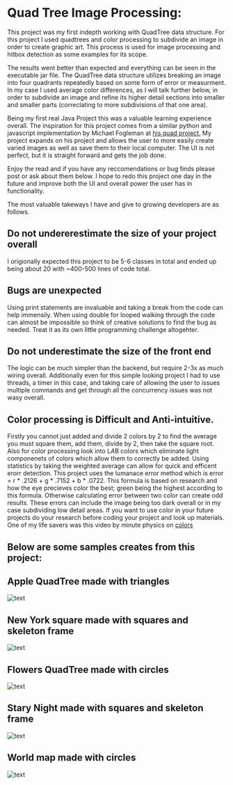 # Quad Tree Image Processing:

This project was my first indepth working with QuadTree data structure. For this project I used quadtrees and color processing to subdivide an image in order to create graphic art. This process is used for image processing and hitbox detection as some examples for its scope.


The results went better than expected and everything can be seen in the executable jar file. The QuadTree data structure utilizes breaking an image into four quadrants repeatedly based on some form of error or measurment. In my case I used average color differences, as I will talk further below, in order to subdivide an image and refine its higher detail sections into smaller and smaller parts (correclating to more subdivisions of that one area).


Being my first real Java Project this was a valuable learning experience overall. The inspiration for this project comes from a similar python and javascript implementation by Michael Fogleman at [his quad project.](https://github.com/fogleman/Quads) My project expands on his project and allows the user to more easily create varied images as well as save them to their local computer. The UI is not perfect, but it is straight forward and gets the job done.


Enjoy the read and if you have any reccomendations or bug finds please post or ask about them below. I hope to redo this project one day in the future and improve both the UI and overall power the user has in functionality.



The most valuable takeways I have and give to growing developers are as follows.
## Do not undererestimate the size of your project overall 
I origionally expected this project to be 5-6 classes in total and ended up being about 20 with ~400-500 lines of code total.
## Bugs are unexpected 
Using print statements are invaluable and taking a break from the code can help immensily. When using double for looped walking through the code can almost be impossible so think of creative solutions to find the bug as needed. Treat it as its own little programming challenge altogehter.
## Do not underestimate the size of the front end
The logic can be much simpler than the backend, but require 2-3x as much wiring overall. Additionally even for this simple looking project I had to use threads, a timer in this case, and taking care of allowing the user to issues multiple commands and get through all the concurrency issues was not wasy overall.
## Color processing is Difficult and Anti-intuitive. 
Firstly you cannot just added and divide 2 colors by 2 to find the average you must square them, add them, divide by 2, then take the square root. Also for color processing look into L*A*B colors which eliminate light componenets of colors which allow them to correctly be added. 
Using statistics by taking the weighted average can allow for quick and efficent erorr detection. This project uses the lumanace error method which is error = r * .2126 + g * .7152 + b * .0722. This formula is based on research and how the eye precieves color the best; green being the highest according to this formula. Otherwise calculating error between two color can create odd results. These errors can include the image being too dark overall or in my case subdividing low detail areas. If you want to use color in your future projects do your research before coding your project and look up materials. One of my life savers was this video by minute physics on  [colors](https://www.youtube.com/watch?v=LKnqECcg6Gw)

## Below are some samples creates from this project:

## Apple QuadTree made with triangles
![text](http://i.imgur.com/gL5rbNb.png, "Apple QuadTree made with triangles")

## New York square made with squares and skeleton frame
![text](http://i.imgur.com/yIHrweL.png, "New York square made with squares and skeleton frame")

## Flowers QuadTree made with circles
![text](http://i.imgur.com/7XjNu91.png, "Flowers QuadTree made with circles")

## Stary Night made with squares and skeleton frame
![text](http://i.imgur.com/SURBJY9.png, "Stary Night made with squares and skeleton frame")

## World map made with circles
![text](http://i.imgur.com/uAaeL8O.png, "World map made with circles")
